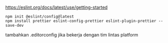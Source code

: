 <!-- setup eslint, kunjungi link resminya -->

https://eslint.org/docs/latest/use/getting-started

```
npm init @eslint/config@latest
npm install prettier eslint-config-prettier eslint-plugin-prettier --save-dev
```

tambahkan .editorconfig jika bekerja dengan tim lintas platform
